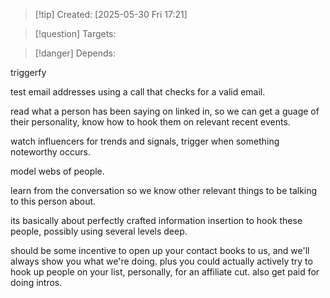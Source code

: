 
>[!tip] Created: [2025-05-30 Fri 17:21]

>[!question] Targets: 

>[!danger] Depends: 

triggerfy

test email addresses using a call that checks for a valid email.

read what a person has been saying on linked in, so we can get a guage of their personality, know how to hook them on relevant recent events.

watch influencers for trends and signals, trigger when something noteworthy occurs.  

model webs of people.

learn from the conversation so we know other relevant things to be talking to this person about.

its basically about perfectly crafted information insertion to hook these people, possibly using several levels deep.

should be some incentive to open up your contact books to us, and we'll always show you what we're doing.  plus you could actually actively try to hook up people on your list, personally, for an affiliate cut.  also get paid for doing intros.
